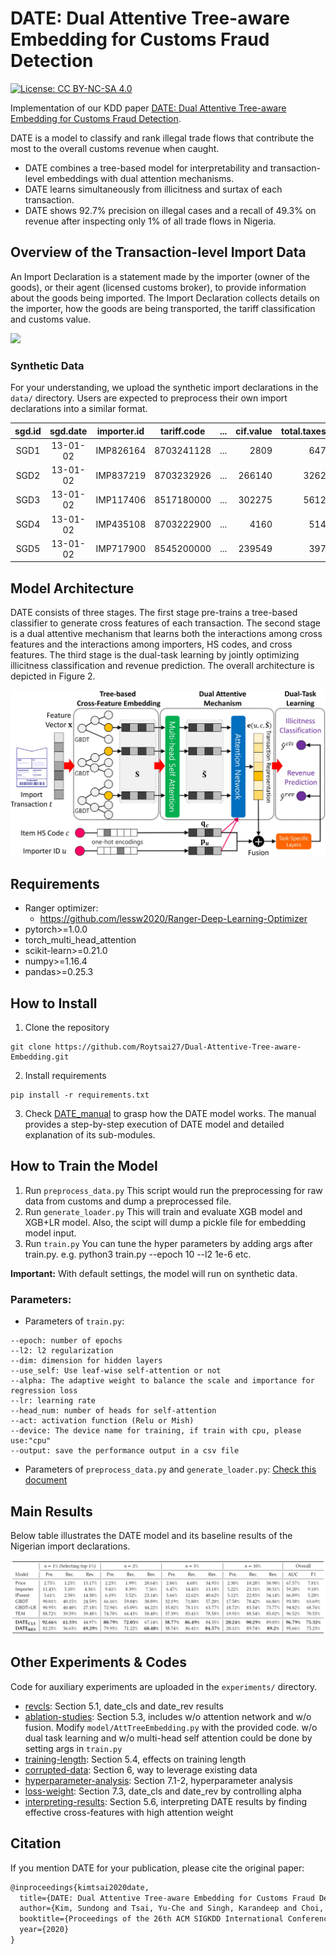 # DATE: Dual Attentive Tree-aware Embedding for Customs Fraud Detection
[![License: CC BY-NC-SA 4.0](https://img.shields.io/badge/License-CC%20BY--NC--SA%204.0-lightgrey.svg)](https://creativecommons.org/licenses/by-nc-sa/4.0/)

Implementation of our KDD paper [DATE: Dual Attentive Tree-aware Embedding for Customs Fraud Detection](kdd2020-date.pdf).

DATE is a model to classify and rank illegal trade flows that contribute the most to the overall customs revenue when caught.
* DATE combines a tree-based model for interpretability and transaction-level embeddings with dual attention mechanisms. 
* DATE learns simultaneously from illicitness and surtax of each transaction.
* DATE shows 92.7% precision on illegal cases and a recall of 49.3% on revenue after inspecting only 1% of all trade flows in Nigeria.


## Overview of the Transaction-level Import Data
An Import Declaration is a statement made by the importer (owner of the goods), or their agent (licensed customs broker), to provide information about the goods being imported. The Import Declaration collects details on the importer, how the goods are being transported, the tariff classification and customs value.

![](https://i.imgur.com/Rj5MCzo.png)

### Synthetic Data
For your understanding, we upload the synthetic import declarations in the `data/` directory.
Users are expected to preprocess their own import declarations into a similar format.

|sgd.id|sgd.date  |importer.id| tariff.code| ... |cif.value|total.taxes|illicit|revenue|
|:----:|:--------:|:---------:|:----------:|:---:|--------:|----------:|:-----:|------:|
| SGD1 | 13-01-02 | IMP826164 |8703241128  | ... |2809     | 647       | 0     | 0     |
| SGD2 | 13-01-02 | IMP837219 |8703232926  | ... |266140   | 3262      | 0     | 0     |
| SGD3 | 13-01-02 | IMP117406 |8517180000  | ... |302275   | 5612      | 0     | 0     | 
| SGD4 | 13-01-02 | IMP435108 |8703222900  | ... |4160     | 514       | 0     | 0     |
| SGD5 | 13-01-02 | IMP717900 |8545200000  | ... |239549   | 397       | 1     | 980   |


## Model Architecture
DATE consists of three stages. The first stage pre-trains a tree-based classifier to generate cross features of each transaction. The second stage is a dual attentive mechanism that learns both the interactions among cross features and the interactions among importers, HS codes, and cross features. The third stage is the dual-task learning by jointly optimizing illicitness classification and revenue prediction. The overall architecture is depicted in Figure 2.

![](figures/model_architecture.jpg)


## Requirements
* Ranger optimizer:
    * https://github.com/lessw2020/Ranger-Deep-Learning-Optimizer
* pytorch>=1.0.0
* torch_multi_head_attention
* scikit-learn>=0.21.0
* numpy>=1.16.4
* pandas>=0.25.3 


## How to Install  
1. Clone the repository
```
git clone https://github.com/Roytsai27/Dual-Attentive-Tree-aware-Embedding.git
```
2. Install requirements
```
pip install -r requirements.txt
```
3. Check [DATE_manual](DATE_manual.ipynb) to grasp how the DATE model works. The manual provides a step-by-step execution of DATE model and detailed explanation of its sub-modules.

## How to Train the Model
1. Run `preprocess_data.py` 
This script would run the preprocessing for raw data from customs and dump a preprocessed file.
2. Run `generate_loader.py`
This will train and evaluate XGB model and XGB+LR model.
Also, the scipt will dump a pickle file for embedding model input.
3. Run `train.py`
You can tune the hyper parameters by adding args after train.py.
e.g. python3 train.py --epoch 10 --l2 1e-6 etc.

__Important:__ With default settings, the model will run on synthetic data.

### Parameters:
* Parameters of `train.py`:
```
--epoch: number of epochs
--l2: l2 regularization 
--dim: dimension for hidden layers
--use_self: Use leaf-wise self-attention or not 
--alpha: The adaptive weight to balance the scale and importance for regression loss
--lr: learning rate
--head_num: number of heads for self-attention
--act: activation function (Relu or Mish)
--device: The device name for training, if train with cpu, please use:"cpu" 
--output: save the performance output in a csv file
```
* Parameters of `preprocess_data.py` and `generate_loader.py`: [Check this document](parameters.md)


## Main Results
Below table illustrates the DATE model and its baseline results of the Nigerian import declarations.

![](figures/main_results.png)


## Other Experiments & Codes 
Code for auxiliary experiments are uploaded in the `experiments/` directory.
* [revcls](./experiments/kdd2020-exp-revcls/): Section 5.1, date_cls and date_rev results 
* [ablation-studies](./experiments/kdd2020-exp-ablation-studies/): Section 5.3, includes w/o attention network and w/o fusion. Modify `model/AttTreeEmbedding.py` with the provided code. w/o dual task learning and w/o multi-head self attention could be done by setting args in `train.py`
* [training-length](./experiments/kdd2020-exp-training-length/): Section 5.4, effects on training length
* [corrupted-data](./experiments/kdd2020-exp-corrupted-data/): Section 6, way to leverage existing data
* [hyperparameter-analysis](./experiments/kdd2020-exp-hyperparameter-analysis): Section 7.1-2, hyperparameter analysis
* [loss-weight](./experiments/kdd2020-exp-loss-weight): Section 7.3, date_cls and date_rev by controlling alpha
* [interpreting-results](./experiments/Interpreting-DATE-Results.ipynb): Section 5.6, interpreting DATE results by finding effective cross-features with high attention weight


## Citation
If you mention DATE for your publication, please cite the original paper:
```LaTeX
@inproceedings{kimtsai2020date,
  title={DATE: Dual Attentive Tree-aware Embedding for Customs Fraud Detection},
  author={Kim, Sundong and Tsai, Yu-Che and Singh, Karandeep and Choi, Yeonsoo and Ibok, Etim and Li, Cheng-Te and Cha, Meeyoung},
  booktitle={Proceedings of the 26th ACM SIGKDD International Conference on Knowledge Discovery and Data Mining},
  year={2020}
}
```
